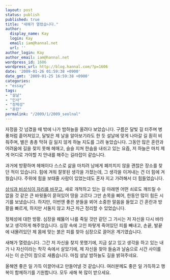 ```yaml
---
layout: post
status: publish
published: true
title: "새해가 열렸습니다."
author:
  display_name: Kay
  login: Kay
  email: iam@hannal.net
  url: ''
author_login: Kay
author_email: iam@hannal.net
wordpress_id: 1606
wordpress_url: http://blog.hannal.com/?p=1606
date: '2009-01-26 01:59:38 +0900'
date_gmt: '2009-01-25 16:59:38 +0900'
categories:
- "essay"
tags:
- "설날"
- "인사"
- "정체성"
- "혼란"
permalink: "/2009/1/2009_seolnal"
---
```

<p>자정을 갓 넘겼을 때 밖에 나가 밤하늘을 올려다 보았습니다. 구름은 달빛 길 터주며 병풍처럼 흩어져있고, 달빛은 제 날을 알아보기라도 한 듯 설날에 맞게 나아갈 길 훤히 비춰주며, 별은 총총 막혀 길 잃지 않게 하늘 지도를 그려 놓았습니다. 그동안 많은 혼란과 어려움에 길을 찾지 못해 헤매고, 슬슬 지쳐 한숨을 내쉬고 있는 요즘, 저 하늘은 마치 제게 어디로 가야할 지 안내를 해주는 길라잡이 같습니다.</p>
<p>과거에 방황하며 헤매이다 스스로 삶을 마치려 남에게 폐끼치지 않을 괜찮은 장소를 찾던 적이 있습니다. 힘에 겨워 잘못된 생각을 가졌는데, 그 생각을 이겨내는 건 더 힘에 겨웠습니다. 주위에 힘을 보태줄 사람이 있었는데도 혼자 지고 가려해서 더 힘들었습니다.</p>
<p><a href="http://blog.hannal.com/why_is_commonsense_important/">상식과 비상식이 자리를 바꾸고</a>, 새로 개척하고 있는 길 아래엔 어떤 쇠로도 깨뜨릴 수 없을 것 같은 큰 바윗돌이 묻혀있어 땅을 고르다 그만 손목을 삐어, 한동안 많이 힘든 시기를 보냈습니다. 하지만, 이번엔 좋은 분들을 뵈어 소중한 말씀을 들었고 긴 혼란과 방황을 빠르게, 하지만 서둘지 않고 차근 차근 정리할 수 있었습니다.</p>
<p>정체성에 대한 방황. 심장을 꿰뚫어 나를 죽일 것만 같던 그 가시는 저 자신을 다시 바라보고 생각하게 해주었습니다. 심장 속에 고인 파랗게 죽어있던 피를 빼내고, 손끝, 발끝에 내몰려있던 제 몸에 맞는 붉은 피를 찾아 심장으로 끌어온 계기였습니다.</p>
<p>새해가 열렸습니다. 그간 저 자신을 찾지 못했기에, 지금 살고 있고 생각을 하고 있는 내가 나 자신이라는 착각 속에서 살았기에, 제 자신을 찾아 들숨과 날숨으로 시간 사이를 사는 이 순간이 참으로 새롭습니다. 마침 설날 밤하늘도 길을 밝혀주네요.</p>
<p>올해엔 좋은 일 가득 이끌어내고 만들어낼 것 같습니다. 여러분께도 좋은 일 가득하고 행복이 함께하기를 기원합니다. 모두 새해 복 많이 받으세요.</p>
